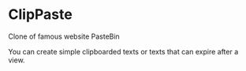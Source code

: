 
# ClipPaste

Clone of famous website PasteBin

You can create simple clipboarded texts or texts that can expire after a view.
